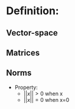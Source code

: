 # Definition:
## Vector-space

## Matrices

## Norms
- Property:
	- $||x||>0 \text{ when x}$
	- $||x||=0\text{ when x=0}$